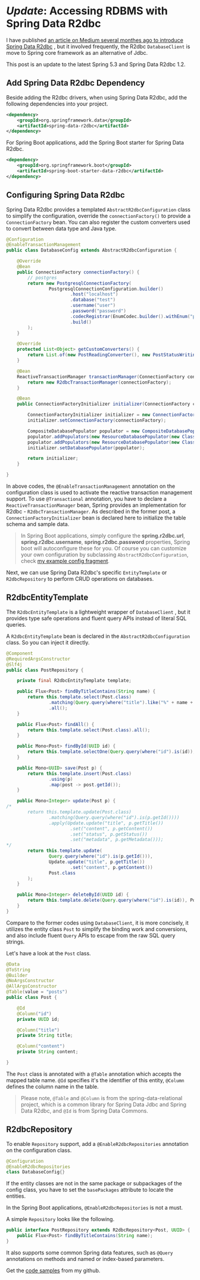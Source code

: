 # *Update*: Accessing RDBMS with Spring Data R2dbc

I have published [an article on Medium several monthes ago to introduce Spring Data R2dbc](https://medium.com/@hantsy/reactive-accessing-rdbms-with-spring-data-r2dbc-d6e453f2837e) , but it involved frequently, the R2dbc `DatabaseClient` is move to Spring core framework  as an alternative of Jdbc.

This post is an update to the latest Spring 5.3 and Spring Data R2dbc 1.2.



## Add Spring Data R2dbc Dependency

Beside adding the R2dbc drivers, when using Spring Data R2dbc, add the following dependencies into your project.

```xml
<dependency>
    <groupId>org.springframework.data</groupId>
    <artifactId>spring-data-r2dbc</artifactId>
</dependency>
```

For Spring Boot applications, add the Spring Boot starter for Spring Data R2dbc.

```xml
<dependency>
    <groupId>org.springframework.boot</groupId>
    <artifactId>spring-boot-starter-data-r2dbc</artifactId>
</dependency>
```

## Configuring Spring Data R2dbc

Spring Data R2dbc provides a templated `AbstractR2dbcConfiguration` class to simplify the configuration, override the `connectionFactory()` to provide a `ConnectionFactory` bean. You can also register the custom converters used to convert between data type and Java type.

```java
@Configuration
@EnableTransactionManagement
public class DatabaseConfig extends AbstractR2dbcConfiguration {

    @Override
    @Bean
    public ConnectionFactory connectionFactory() {
        // postgres
        return new PostgresqlConnectionFactory(
                PostgresqlConnectionConfiguration.builder()
                        .host("localhost")
                        .database("test")
                        .username("user")
                        .password("password")
                        .codecRegistrar(EnumCodec.builder().withEnum("post_status", Post.Status.class).build())
                        .build()
        );
    }

    @Override
    protected List<Object> getCustomConverters() {
        return List.of(new PostReadingConverter(), new PostStatusWritingConverter());
    }

    @Bean
    ReactiveTransactionManager transactionManager(ConnectionFactory connectionFactory) {
        return new R2dbcTransactionManager(connectionFactory);
    }

    @Bean
    public ConnectionFactoryInitializer initializer(ConnectionFactory connectionFactory) {

        ConnectionFactoryInitializer initializer = new ConnectionFactoryInitializer();
        initializer.setConnectionFactory(connectionFactory);

        CompositeDatabasePopulator populator = new CompositeDatabasePopulator();
        populator.addPopulators(new ResourceDatabasePopulator(new ClassPathResource("schema.sql")));
        populator.addPopulators(new ResourceDatabasePopulator(new ClassPathResource("data.sql")));
        initializer.setDatabasePopulator(populator);

        return initializer;
    }

}

```
In above codes,  the `@EnableTransactionManagement` annotation on the configuration class is used to activate the reactive transaction management support. To use `@Transactional` annotation, you have to declare a `ReactiveTransactionManager` bean, Spring provides an implementation for R2dbc - `R2dbcTransactionManager`. As described in the former post, a `ConnectionFactoryInitializer` bean is declared here to initialize the table schema and sample data.

> In Spring Boot applications, simply configure the **spring.r2dbc.url**, **spring.r2dbc.username**, **spring.r2dbc.password** properties, Spring boot will autoconfigure these for you. Of course you can customize your own configuration by subclassing `AbstractR2dbcConfiguration`, check [my example config fragment](https://github.com/hantsy/spring-r2dbc-sample/blob/master/boot/src/main/java/com/example/demo/DemoApplication.java#L236-L261).

Next, we can use Spring Data R2dbc's specific `EntityTemplate` or `R2dbcRepository`  to perform CRUD operations on databases. 

## R2dbcEntityTemplate

The `R2dbcEntityTemplate` is a lightweight wrapper of `DatabaseClient` , but it provides type safe operations and fluent query APIs instead of literal SQL queries. 

A `R2dbcEntityTemplate` bean is declared in the  `AbstractR2dbcConfiguration` class.  So  you can inject it directly.

```java
@Component
@RequiredArgsConstructor
@Slf4j
public class PostRepository {

    private final R2dbcEntityTemplate template;

    public Flux<Post> findByTitleContains(String name) {
        return this.template.select(Post.class)
                .matching(Query.query(where("title").like("%" + name + "%")).limit(10).offset(0))
                .all();
    }

    public Flux<Post> findAll() {
        return this.template.select(Post.class).all();
    }

    public Mono<Post> findById(UUID id) {
        return this.template.selectOne(Query.query(where("id").is(id)), Post.class);
    }

    public Mono<UUID> save(Post p) {
        return this.template.insert(Post.class)
                .using(p)
                .map(post -> post.getId());
    }

    public Mono<Integer> update(Post p) {
/*
        return this.template.update(Post.class)
                .matching(Query.query(where("id").is(p.getId())))
                .apply(Update.update("title", p.getTitle())
                        .set("content", p.getContent())
                        .set("status", p.getStatus())
                        .set("metadata", p.getMetadata()));
*/
        return this.template.update(
                Query.query(where("id").is(p.getId())),
                Update.update("title", p.getTitle())
                        .set("content", p.getContent())
                Post.class
        );
    }

    public Mono<Integer> deleteById(UUID id) {
        return this.template.delete(Query.query(where("id").is(id)), Post.class);
    }
}
```

Compare to the former codes using `DatabaseClient`, it is more concisely, it utilizes the entity class `Post` to simplify the binding work and conversions, and also include fluent `Query` APIs to escape from the raw SQL query strings.

Let's have a look at the `Post` class.

```java
@Data
@ToString
@Builder
@NoArgsConstructor
@AllArgsConstructor
@Table(value = "posts")
public class Post {

    @Id
    @Column("id")
    private UUID id;

    @Column("title")
    private String title;

    @Column("content")
    private String content;

}

```

The `Post` class is annotated with a `@Table` annotation which accepts the mapped table name. `@Id` specifies it's the identifier of this entity, `@Column`  defines the column name in the table.

> Please note, `@Table`  and  `@Column` is from the spring-data-relational project, which is a common library for Spring Data Jdbc and Spring Data R2dbc, and `@Id` is from Spring Data Commons. 

## R2dbcRepository

To enable `Repository` support, add a `@EnableR2dbcRepositories` annotation on the configuration class.

```java
@Configuration
@EnableR2dbcRepositories
class DatabaseConfig{}
```

If the entity classes are not in the same package or subpackages of the config class, you have to set the `basePackages` attribute to locate the entities.

In the Spring Boot applications, `@EnableR2dbcRepositories` is not a must.

A simple `Repository` looks like the following.

```java
public interface PostRepository extends R2dbcRepository<Post, UUID> {
    public Flux<Post> findByTitleContains(String name);
}
```

It also supports some common Spring data features, such as `@Query` annotations on methods and named or index-based parameters.

Get the [code samples](https://github.com/hantsy/spring-r2dbc-sample/) from my github.